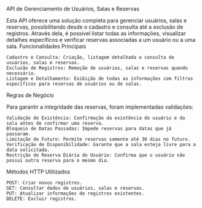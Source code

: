 API de Gerenciamento de Usuários, Salas e Reservas

Esta API oferece uma solução completa para gerenciar usuários, salas e reservas, possibilitando desde o cadastro e consulta até a exclusão de registros. Através dela, é possível listar todas as informações, visualizar detalhes específicos e verificar reservas associadas a um usuário ou a uma sala.
Funcionalidades Principais

    Cadastro e Consulta: Criação, listagem detalhada e consulta de usuários, salas e reservas.
    Exclusão de Registros: Remoção de usuários, salas e reservas quando necessário.
    Listagem e Detalhamento: Exibição de todas as informações com filtros específicos para reservas de usuários ou de salas.

Regras de Negócio

Para garantir a integridade das reservas, foram implementadas validações:

    Validação de Existência: Confirmação da existência do usuário e da sala antes de confirmar uma reserva.
    Bloqueio de Datas Passadas: Impede reservas para datas que já passaram.
    Limitação de Futuro: Permite reservas somente até 30 dias no futuro.
    Verificação de Disponibilidade: Garante que a sala esteja livre para a data solicitada.
    Restrição de Reserva Diária do Usuário: Confirma que o usuário não possui outra reserva para o mesmo dia.

Métodos HTTP Utilizados

    POST: Criar novos registros.
    GET: Consultar dados de usuários, salas e reservas.
    PUT: Atualizar informações de registros existentes.
    DELETE: Excluir registros.
